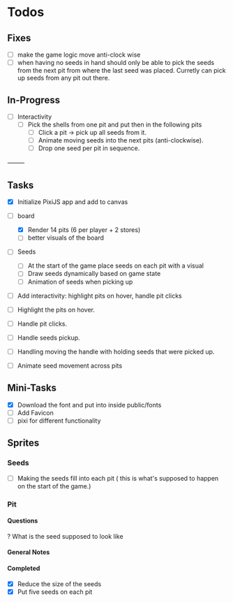 # Todos

## Fixes

- [ ] make the game logic move anti-clock wise
- [ ] when having no seeds in hand should only be able to pick the seeds from the next pit from where the last seed was placed. Curretly can pick up seeds from any pit out there.

## In-Progress

- [ ] Interactivity
  - [ ] Pick the shells from one pit and put then in the following pits
    - [ ] Click a pit → pick up all seeds from it.
    - [ ] Animate moving seeds into the next pits (anti-clockwise).
    - [ ] Drop one seed per pit in sequence.

⸻

## Tasks

- [x] Initialize PixiJS app and add to canvas

- [ ] board
  - [x] Render 14 pits (6 per player + 2 stores)
  - [ ] better visuals of the board

- [ ] Seeds
  - [ ] At the start of the game place seeds on each pit with a visual
  - [ ] Draw seeds dynamically based on game state
  - [ ] Animation of seeds when picking up

- [ ] Add interactivity: highlight pits on hover, handle pit clicks
- [ ] Highlight the pits on hover.
- [ ] Handle pit clicks.
- [ ] Handle seeds pickup.
- [ ] Handling moving the handle with holding seeds that were picked up.

- [ ] Animate seed movement across pits

## Mini-Tasks

- [x] Download the font and put into inside public/fonts
- [ ] Add Favicon
- [ ] pixi for different functionality

## Sprites

### Seeds

- [ ] Making the seeds fill into each pit ( this is what's supposed to happen on the start of the game.)

### Pit

#### Questions

? What is the seed supposed to look like

#### General Notes

#### Completed

- [x] Reduce the size of the seeds
- [x] Put five seeds on each pit
